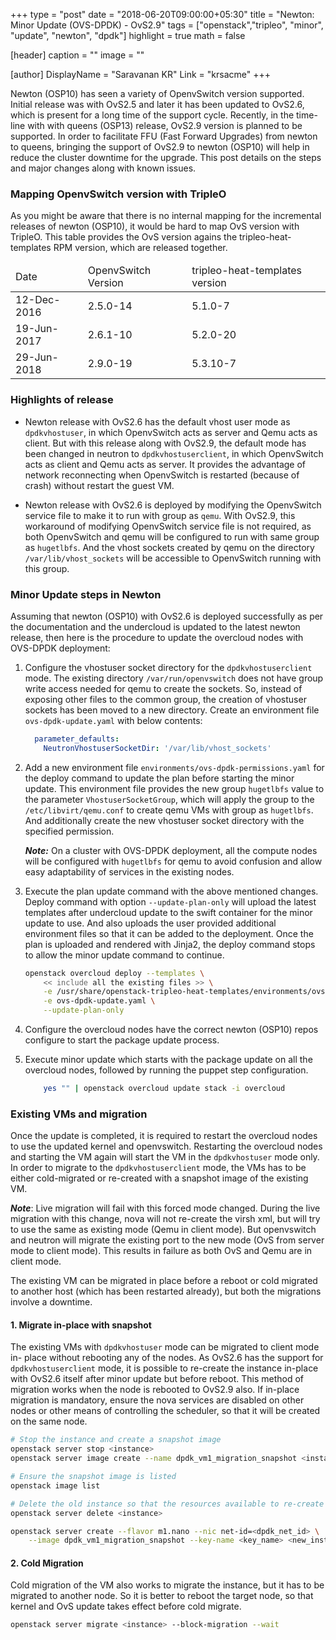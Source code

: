 +++
type = "post"
date = "2018-06-20T09:00:00+05:30"
title = "Newton: Minor Update (OVS-DPDK) - OvS2.9"
tags = ["openstack","tripleo", "minor", "update", "newton", "dpdk"]
highlight = true
math = false

[header]
  caption = ""
  image = ""

[author]
  DisplayName = "Saravanan KR"
  Link = "krsacme"
+++

Newton (OSP10) has seen a variety of OpenvSwitch version supported. Initial
release was with OvS2.5 and later it has been updated to OvS2.6, which is
present for a long time of the support cycle. Recently, in the time-line with
with queens (OSP13) release, OvS2.9 version is planned to be supported. In
order to facilitate FFU (Fast Forward Upgrades) from newton to queens, bringing
the support of OvS2.9 to newton (OSP10) will help in reduce the cluster
downtime for the upgrade. This post details on the steps and major changes
along with known issues.

### Mapping OpenvSwitch version with TripleO
As you might be aware that there is no internal mapping for the incremental
releases of newton (OSP10), it would be hard to map OvS version with TripleO.
This table provides the OvS version agains the tripleo-heat-templates RPM
version, which are released together.
<table class="table"> <thead>
<tr><td>Date</td><td>OpenvSwitch Version</td><td>tripleo-heat-templates
version</td></tr> </thead> <tbody>
<tr><td>12-Dec-2016</td><td>2.5.0-14</td><td>5.1.0-7</td></tr>
<tr><td>19-Jun-2017</td><td>2.6.1-10</td><td>5.2.0-20</td></tr>
<tr><td>29-Jun-2018</td><td>2.9.0-19</td><td>5.3.10-7</td></tr> </tbody>
</table>


### Highlights of release

* Newton release with OvS2.6 has the default vhost user mode as
  `dpdkvhostuser`, in which OpenvSwitch acts as server and Qemu acts as
  client. But with this release along with OvS2.9, the default mode has been
  changed in neutron to `dpdkvhostuserclient`, in which OpenvSwitch acts as
  client and Qemu acts as server. It provides the advantage of network
  reconnecting when OpenvSwitch is restarted (because of crash) without
  restart the guest VM.

* Newton release with OvS2.6 is deployed by modifying the OpenvSwitch service
  file to make it to run with group as `qemu`. With OvS2.9, this workaround of
  modifying OpenvSwitch service file is not required, as both OpenvSwitch and
  qemu will be configured to run with same group as `hugetlbfs`. And the vhost
  sockets created by qemu on the directory `/var/lib/vhost_sockets` will be
  accessible to OpenvSwitch running with this group.

### Minor Update steps in Newton

Assuming that newton (OSP10) with OvS2.6 is deployed successfully as per the
documentation and the undercloud is updated to the latest newton release, then
here is the procedure to update the overcloud nodes with OVS-DPDK deployment:

1. Configure the vhostuser socket directory for the `dpdkvhostuserclient`
   mode. The existing directory `/var/run/openvswitch` does not have group
   write access needed for qemu to create the sockets. So, instead of exposing
   other files to the common group, the creation of vhostuser sockets has been
   moved to a new directory. Create an environment file `ovs-dpdk-update.yaml`
   with below contents:

    ```yaml
      parameter_defaults:
        NeutronVhostuserSocketDir: '/var/lib/vhost_sockets'
    ```

2. Add a new environment file `environments/ovs-dpdk-permissions.yaml` for the
   deploy command to update the plan before starting the minor update. This
   environment file provides the new group `hugetlbfs` value to the parameter
   `VhostuserSocketGroup`, which will apply the group to the
   `/etc/libvirt/qemu.conf` to create qemu VMs with group as `hugetlbfs`. And
   additionally create the new vhostuser socket directory with the specified
   permission.

     **_Note:_** On a cluster with OVS-DPDK deployment, all the compute nodes
     will be configured with `hugetlbfs` for qemu to avoid confusion and allow
     easy adaptability of services in the existing nodes.

3. Execute the plan update command with the above mentioned changes. Deploy
   command with option `--update-plan-only` will upload the latest templates
   after undercloud update to the swift container for the minor update to use.
   And also uploads the user provided additional environment files so that it
   can be added to the deployment. Once the plan is uploaded and rendered with
   Jinja2, the deploy command stops to allow the minor update command to
   continue.

    ```bash
    openstack overcloud deploy --templates \
        << include all the existing files >> \
        -e /usr/share/openstack-tripleo-heat-templates/environments/ovs-dpdk-permissions.yaml \
        -e ovs-dpdk-update.yaml \
        --update-plan-only
    ```

4. Configure the overcloud nodes have the correct newton (OSP10) repos
   configure to start the package update process.

5. Execute minor update which starts with the package update on all the
   overcloud nodes, followed by running the puppet step configuration.

    ```bash
        yes "" | openstack overcloud update stack -i overcloud
    ```

### Existing VMs and migration

Once the update is completed, it is required to restart the overcloud nodes to
use the updated kernel and openvswitch. Restarting the overcloud nodes and
starting the VM again will start the VM in the `dpdkvhostuser` mode only. In
order to migrate to the `dpdkvhostuserclient` mode, the VMs has to be either
cold-migrated or re-created with a snapshot image of the existing VM.

**_Note_**: Live migration will fail with this forced mode changed. During the
live migration with this change, nova will not re-create the virsh xml, but
will try to use the same as existing mode (Qemu in client mode). But
openvswitch and neutron will migrate the existing port to the new mode (OvS
from server mode to client mode). This results in failure as both OvS and Qemu
are in client mode.

The existing VM can be migrated in place before a reboot or cold migrated to
another host (which has been restarted already), but both the migrations
involve a downtime.

#### 1. Migrate in-place with snapshot

The existing VMs with `dpdkvhostuser` mode can be migrated to client mode in-
place without rebooting any of the nodes. As OvS2.6 has the support for
`dpdkvhostuserclient` mode, it is possible to re-create the instance in-place
with OvS2.6 itself after minor update but before reboot. This method of
migration works when the node is rebooted to OvS2.9 also. If in-place migration
is mandatory, ensure the nova services are disabled on other nodes or other
means of controlling the scheduler, so that it will be created on the same
node.

```bash
# Stop the instance and create a snapshot image
openstack server stop <instance>
openstack server image create --name dpdk_vm1_migration_snapshot <instance>

# Ensure the snapshot image is listed
openstack image list

# Delete the old instance so that the resources available to re-create the VM
openstack server delete <instance>

openstack server create --flavor m1.nano --nic net-id=<dpdk_net_id> \
    --image dpdk_vm1_migration_snapshot --key-name <key_name> <new_instance>
```

#### 2. Cold Migration

Cold migration of the VM also works to migrate the instance, but it has to be
migrated to another node. So it is better to reboot the target node, so that
kernel and OvS update takes effect before cold migrate.

```bash
openstack server migrate <instance> --block-migration --wait
```